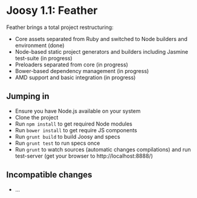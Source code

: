 # Joosy 1.1: Feather

Feather brings a total project restructuring:

  * Core assets separated from Ruby and switched to Node builders and environment (done)
  * Node-based static project generators and builders including Jasmine test-suite (in progress)
  * Preloaders separated from core (in progress)
  * Bower-based dependency management (in progress)
  * AMD support and basic integration (in progress)

## Jumping in

  * Ensure you have Node.js available on your system
  * Clone the project
  * Run `npm install` to get required Node modules
  * Run `bower install` to get require JS components
  * Run `grunt build` to build Joosy and specs
  * Run `grunt test` to run specs once
  * Run `grunt` to watch sources (automatic changes compilations) and run test-server (get your browser to http://localhost:8888/)

## Incompatible changes

  * ...